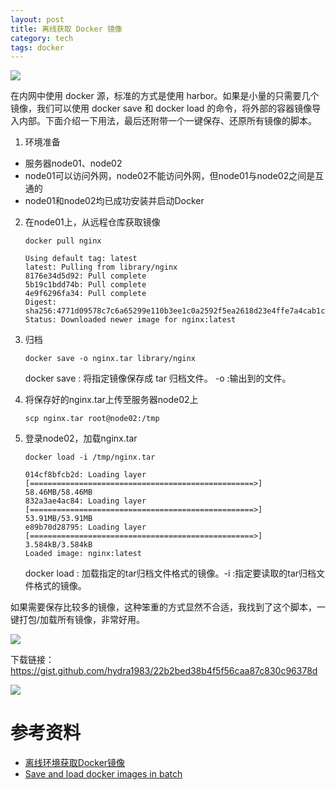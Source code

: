 ```yaml
---
layout: post
title: 离线获取 Docker 镜像
category: tech
tags: docker
---
```

![](https://cdn.kelu.org/blog/tags/docker.jpg)

在内网中使用 docker 源，标准的方式是使用 harbor。如果是小量的只需要几个镜像，我们可以使用 docker save 和 docker load 的命令，将外部的容器镜像导入内部。下面介绍一下用法，最后还附带一个一键保存、还原所有镜像的脚本。

1.  环境准备

*   服务器node01、node02
*   node01可以访问外网，node02不能访问外网，但node01与node02之间是互通的
*   node01和node02均已成功安装并启动Docker

2.  在node01上，从远程仓库获取镜像

		docker pull nginx
	
		Using default tag: latest
		latest: Pulling from library/nginx
		8176e34d5d92: Pull complete
		5b19c1bdd74b: Pull complete
		4e9f6296fa34: Pull complete
		Digest: sha256:4771d09578c7c6a65299e110b3ee1c0a2592f5ea2618d23e4ffe7a4cab1ce5de
		Status: Downloaded newer image for nginx:latest

3.  归档

    ```
    docker save -o nginx.tar library/nginx
    ```

    docker save : 将指定镜像保存成 tar 归档文件。 -o :输出到的文件。

4.  将保存好的nginx.tar上传至服务器node02上

    ```
    scp nginx.tar root@node02:/tmp
    ```

5.  登录node02，加载nginx.tar

		docker load -i /tmp/nginx.tar

		014cf8bfcb2d: Loading layer [==================================================>]  58.46MB/58.46MB
		832a3ae4ac84: Loading layer [==================================================>]  53.91MB/53.91MB
		e89b70d28795: Loading layer [==================================================>]  3.584kB/3.584kB
		Loaded image: nginx:latest


    docker load : 加载指定的tar归档文件格式的镜像。-i :指定要读取的tar归档文件格式的镜像。

如果需要保存比较多的镜像，这种笨重的方式显然不合适，我找到了这个脚本，一键打包/加载所有镜像，非常好用。

![](https://cdn.kelu.org/blog/2018/02/20180224132049.jpg)

下载链接：<https://gist.github.com/hydra1983/22b2bed38b4f5f56caa87c830c96378d>

![](https://cdn.kelu.org/blog/2018/02/20180224132216.jpg)

# 参考资料

* [离线环境获取Docker镜像](https://my.oschina.net/u/3446722/blog/988807)
* [Save and load docker images in batch](https://gist.github.com/hydra1983/22b2bed38b4f5f56caa87c830c96378d)
